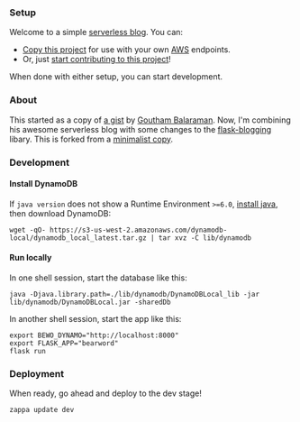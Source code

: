 ### Setup

Welcome to a simple [serverless blog](https://serverlessblog.com/). You can:
- [Copy this project](https://github.com/bearword/bearword/wiki/Forking) for use with your own [AWS](https://en.wikipedia.org/wiki/Amazon_Web_Services) endpoints. 
- Or, just [start contributing to this project](https://github.com/bearword/bearword/wiki/Contributing)!

When done with either setup, you can start development.

### About

This started as a copy of [a gist](https://gist.github.com/gouthambs/c0effc21d5ac37bb2317d8a4c56f4a1b) by [Goutham Balaraman](https://github.com/gouthambs). Now, I'm combining his awesome serverless blog with some changes to the [flask-blogging](http://flask-blogging.readthedocs.io/) libary. This is forked from a [minimalist copy](https://github.com/thejohnhoffer/bearword).

### Development

#### Install DynamoDB

If `java version` does not show a Runtime Environment `>=6.0`, [install java](https://www.java.com/en/download/), then download DynamoDB:

```
wget -qO- https://s3-us-west-2.amazonaws.com/dynamodb-local/dynamodb_local_latest.tar.gz | tar xvz -C lib/dynamodb
```

#### Run locally

In one shell session, start the database like this:

```
java -Djava.library.path=./lib/dynamodb/DynamoDBLocal_lib -jar lib/dynamodb/DynamoDBLocal.jar -sharedDb
```

In another shell session, start the app like this:
```
export BEWO_DYNAMO="http://localhost:8000"
export FLASK_APP="bearword"
flask run
```

### Deployment

When ready, go ahead and deploy to the dev stage!

```
zappa update dev
```
